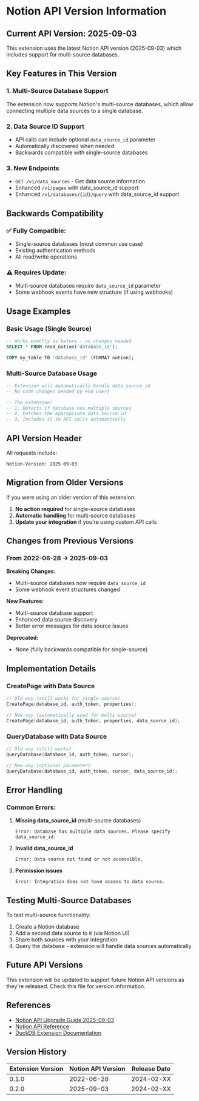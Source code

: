 # Notion API Version Information

## Current API Version: 2025-09-03

This extension uses the latest Notion API version (2025-09-03) which includes support for multi-source databases.

## Key Features in This Version

### 1. **Multi-Source Database Support**
The extension now supports Notion's multi-source databases, which allow connecting multiple data sources to a single database.

### 2. **Data Source ID Support**
- API calls can include optional `data_source_id` parameter
- Automatically discovered when needed
- Backwards compatible with single-source databases

### 3. **New Endpoints**
- `GET /v1/data_sources` - Get data source information
- Enhanced `/v1/pages` with data_source_id support
- Enhanced `/v1/databases/{id}/query` with data_source_id support

## Backwards Compatibility

### ✅ **Fully Compatible:**
- Single-source databases (most common use case)
- Existing authentication methods
- All read/write operations

### ⚠️ **Requires Update:**
- Multi-source databases require `data_source_id` parameter
- Some webhook events have new structure (if using webhooks)

## Usage Examples

### Basic Usage (Single Source)
```sql
-- Works exactly as before - no changes needed
SELECT * FROM read_notion('database_id');

COPY my_table TO 'database_id' (FORMAT notion);
```

### Multi-Source Database Usage
```sql
-- Extension will automatically handle data_source_id
-- No code changes needed by end users

-- The extension:
-- 1. Detects if database has multiple sources
-- 2. Fetches the appropriate data_source_id
-- 3. Includes it in API calls automatically
```

## API Version Header

All requests include:
```
Notion-Version: 2025-09-03
```

## Migration from Older Versions

If you were using an older version of this extension:

1. **No action required** for single-source databases
2. **Automatic handling** for multi-source databases
3. **Update your integration** if you're using custom API calls

## Changes from Previous Versions

### From 2022-06-28 → 2025-09-03

**Breaking Changes:**
- Multi-source databases now require `data_source_id`
- Some webhook event structures changed

**New Features:**
- Multi-source database support
- Enhanced data source discovery
- Better error messages for data source issues

**Deprecated:**
- None (fully backwards compatible for single-source)

## Implementation Details

### CreatePage with Data Source
```cpp
// Old way (still works for single-source)
CreatePage(database_id, auth_token, properties);

// New way (automatically used for multi-source)
CreatePage(database_id, auth_token, properties, data_source_id);
```

### QueryDatabase with Data Source
```cpp
// Old way (still works)
QueryDatabase(database_id, auth_token, cursor);

// New way (optional parameter)
QueryDatabase(database_id, auth_token, cursor, data_source_id);
```

## Error Handling

### Common Errors:

1. **Missing data_source_id** (multi-source databases)
   ```
   Error: Database has multiple data sources. Please specify data_source_id.
   ```

2. **Invalid data_source_id**
   ```
   Error: Data source not found or not accessible.
   ```

3. **Permission issues**
   ```
   Error: Integration does not have access to data source.
   ```

## Testing Multi-Source Databases

To test multi-source functionality:

1. Create a Notion database
2. Add a second data source to it (via Notion UI)
3. Share both sources with your integration
4. Query the database - extension will handle data sources automatically

## Future API Versions

This extension will be updated to support future Notion API versions as they're released. Check this file for version information.

## References

- [Notion API Upgrade Guide 2025-09-03](https://developers.notion.com/docs/upgrade-guide-2025-09-03)
- [Notion API Reference](https://developers.notion.com/reference/)
- [DuckDB Extension Documentation](./README.md)

## Version History

| Extension Version | Notion API Version | Release Date |
|------------------|-------------------|--------------|
| 0.1.0            | 2022-06-28        | 2024-02-XX   |
| 0.2.0            | 2025-09-03        | 2024-02-XX   |
